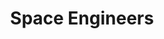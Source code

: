 ---
layout: category
title: Space Engineers
permalink: /category/space-engineers/index.html
category: Space Engineers
---